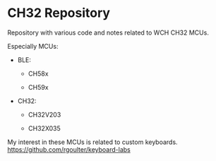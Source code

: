 # CH32 Repository

Repository with various code and notes related to WCH CH32 MCUs.

Especially MCUs:

- BLE:

  - CH58x

  - CH59x

- CH32:

  - CH32V203

  - CH32X035

My interest in these MCUs is related to custom keyboards.
https://github.com/rgoulter/keyboard-labs


